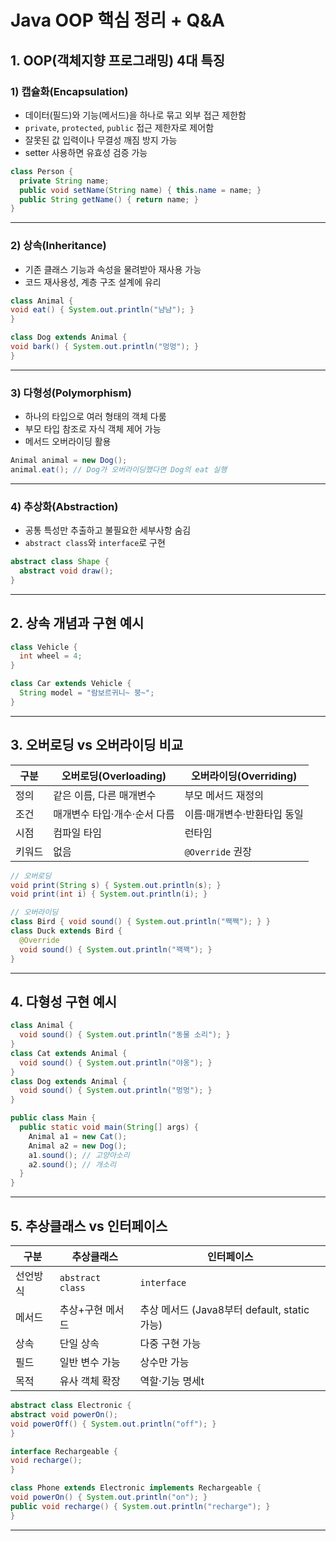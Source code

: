 # Java OOP 핵심 정리 + Q&A

## 1. OOP(객체지향 프로그래밍) 4대 특징

### 1) 캡슐화(Encapsulation)

- 데이터(필드)와 기능(메서드)을 하나로 묶고 외부 접근 제한함
- `private`, `protected`, `public` 접근 제한자로 제어함
- 잘못된 값 입력이나 무결성 깨짐 방지 가능
- setter 사용하면 유효성 검증 가능

```java
class Person {
  private String name;
  public void setName(String name) { this.name = name; }
  public String getName() { return name; }
}
```

---

### 2) 상속(Inheritance)

- 기존 클래스 기능과 속성을 물려받아 재사용 가능
- 코드 재사용성, 계층 구조 설계에 유리

```java
class Animal {
void eat() { System.out.println("냠냠"); }
}

class Dog extends Animal {
void bark() { System.out.println("멍멍"); }
}
```

---

### 3) 다형성(Polymorphism)

- 하나의 타입으로 여러 형태의 객체 다룸
- 부모 타입 참조로 자식 객체 제어 가능
- 메서드 오버라이딩 활용

```java
Animal animal = new Dog();
animal.eat(); // Dog가 오버라이딩했다면 Dog의 eat 실행
```

---

### 4) 추상화(Abstraction)

- 공통 특성만 추출하고 불필요한 세부사항 숨김
- `abstract class`와 `interface`로 구현

```java
abstract class Shape {
  abstract void draw();
}
```

---

## 2. 상속 개념과 구현 예시

```java
class Vehicle {
  int wheel = 4;
}

class Car extends Vehicle {
  String model = "람보르귀니~ 붕~";
}
```

---

## 3. 오버로딩 vs 오버라이딩 비교

| 구분   | 오버로딩(Overloading)        | 오버라이딩(Overriding)      |
| ------ | ---------------------------- | --------------------------- |
| 정의   | 같은 이름, 다른 매개변수     | 부모 메서드 재정의          |
| 조건   | 매개변수 타입·개수·순서 다름 | 이름·매개변수·반환타입 동일 |
| 시점   | 컴파일 타임                  | 런타임                      |
| 키워드 | 없음                         | `@Override` 권장            |

```java
// 오버로딩
void print(String s) { System.out.println(s); }
void print(int i) { System.out.println(i); }

// 오버라이딩
class Bird { void sound() { System.out.println("짹짹"); } }
class Duck extends Bird {
  @Override
  void sound() { System.out.println("꽥꽥"); }
}
```

---

## 4. 다형성 구현 예시

```java
class Animal {
  void sound() { System.out.println("동물 소리"); }
}
class Cat extends Animal {
  void sound() { System.out.println("야옹"); }
}
class Dog extends Animal {
  void sound() { System.out.println("멍멍"); }
}

public class Main {
  public static void main(String[] args) {
    Animal a1 = new Cat();
    Animal a2 = new Dog();
    a1.sound(); // 고양아소리
    a2.sound(); // 개소리
  }
}
```

---

## 5. 추상클래스 vs 인터페이스

| 구분     | 추상클래스       | 인터페이스                                   |
| -------- | ---------------- | -------------------------------------------- |
| 선언방식 | `abstract class` | `interface`                                  |
| 메서드   | 추상+구현 메서드 | 추상 메서드 (Java8부터 default, static 가능) |
| 상속     | 단일 상속        | 다중 구현 가능                               |
| 필드     | 일반 변수 가능   | 상수만 가능                                  |
| 목적     | 유사 객체 확장   | 역할·기능 명세t                              |

```java
abstract class Electronic {
abstract void powerOn();
void powerOff() { System.out.println("off"); }
}

interface Rechargeable {
void recharge();
}

class Phone extends Electronic implements Rechargeable {
void powerOn() { System.out.println("on"); }
public void recharge() { System.out.println("recharge"); }
}
```

---

